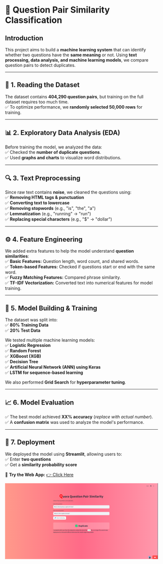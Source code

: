 # 📌 Question Pair Similarity Classification

## **Introduction**  
This project aims to build a **machine learning system** that can identify whether two questions have the **same meaning** or not. Using **text processing, data analysis, and machine learning models**, we compare question pairs to detect duplicates.  

---

## **📂 1. Reading the Dataset**  
The dataset contains **404,290 question pairs**, but training on the full dataset requires too much time.  
✅ To optimize performance, we **randomly selected 50,000 rows** for training.  

---

## **📊 2. Exploratory Data Analysis (EDA)**  
Before training the model, we analyzed the data:  
✅ Checked the **number of duplicate questions**.  
✅ Used **graphs and charts** to visualize word distributions.  

---

## **🔍 3. Text Preprocessing**  
Since raw text contains **noise**, we cleaned the questions using:  
✅ **Removing HTML tags & punctuation**  
✅ **Converting text to lowercase**  
✅ **Removing stopwords** (e.g., "is", "the", "a")  
✅ **Lemmatization** (e.g., "running" → "run")  
✅ **Replacing special characters** (e.g., "$" → "dollar")  

---

## **⚙️ 4. Feature Engineering**  
We added extra features to help the model understand **question similarities**:  
✅ **Basic Features:** Question length, word count, and shared words.  
✅ **Token-based Features:** Checked if questions start or end with the same word.  
✅ **Fuzzy Matching Features:** Compared phrase similarity.  
✅ **TF-IDF Vectorization:** Converted text into numerical features for model training.  

---

## **🤖 5. Model Building & Training**  
The dataset was split into:  
✅ **80% Training Data**  
✅ **20% Test Data**  

We tested multiple machine learning models:  
✅ **Logistic Regression**  
✅ **Random Forest**  
✅ **XGBoost (XGB)**  
✅ **Decision Tree**  
✅ **Artificial Neural Network (ANN) using Keras**  
✅ **LSTM for sequence-based learning**  

We also performed **Grid Search** for **hyperparameter tuning**.  

---

## **📈 6. Model Evaluation**  
✅ The best model achieved **XX% accuracy** (*replace with actual number*).  
✅ A **confusion matrix** was used to analyze the model's performance.  

---

## **🚀 7. Deployment**  
We deployed the model using **Streamlit**, allowing users to:  
✅ Enter **two questions**  
✅ Get a **similarity probability score**  

🔗 **Try the Web App:** [👉 Click Here](https://questionquora.streamlit.app/)  

![Application Screenshot](image.png)  

